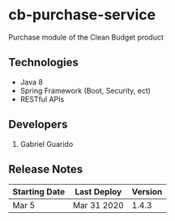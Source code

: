 # cb-purchase-service
Purchase module of the Clean Budget product

## Technologies
* Java 8
* Spring Framework (Boot, Security, ect)
* RESTful APIs

## Developers
1. Gabriel Guarido

## Release Notes
| Starting Date | Last Deploy | Version |
|---|---|---|
| Mar 5 | Mar 31 2020 | 1.4.3 |
